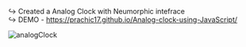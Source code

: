  &#8618; Created a Analog Clock with Neumorphic intefrace <br>
 &#8618; DEMO - https://prachic17.github.io/Analog-clock-using-JavaScript/ <br>
 
 ![analogClock](https://user-images.githubusercontent.com/61531836/144189932-507b513d-35eb-4485-9661-127317b9e29e.png)


